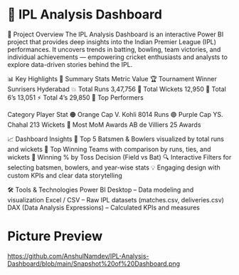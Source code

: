 # 🏏 IPL Analysis Dashboard
  🌟 Project Overview
  The IPL Analysis Dashboard is an interactive Power BI project that provides deep insights into the Indian Premier League (IPL) performances.
  It uncovers trends in batting, bowling, team victories, and individual achievements — empowering cricket enthusiasts and analysts to explore data-driven stories behind the IPL.

📊 Key Highlights
🧾 Summary Stats
Metric	Value
🏆 Tournament Winner	Sunrisers Hyderabad
💥 Total Runs	3,47,756
🎯 Total Wickets	12,950
🚀 Total 6’s	13,051
⚡ Total 4’s	29,850
🥇 Top Performers

Category	Player	Stat
🟠 Orange Cap	V. Kohli	8014 Runs
🟣 Purple Cap	YS. Chahal	213 Wickets
🧠 Most MoM Awards	AB de Villiers	25 Awards

📈 Dashboard Insights
  🏏 Top 5 Batsmen & Bowlers visualized by total runs and wickets
  🥇 Top Winning Teams with comparison by runs, ties, and wickets
  🧮 Winning % by Toss Decision (Field vs Bat)
  🔍 Interactive Filters for selecting batsmen, bowlers, and year-wise stats
  💡 Engaging design with custom KPIs and clear data storytelling

🛠️ Tools & Technologies
    Power BI Desktop – Data modeling and visualization
    Excel / CSV – Raw IPL datasets (matches.csv, deliveries.csv)
    DAX (Data Analysis Expressions) – Calculated KPIs and measures

# Picture Preview
https://github.com/AnshulNamdev/IPL-Analysis-Dashboard/blob/main/Snapshot%20of%20Dashboard.png


    
